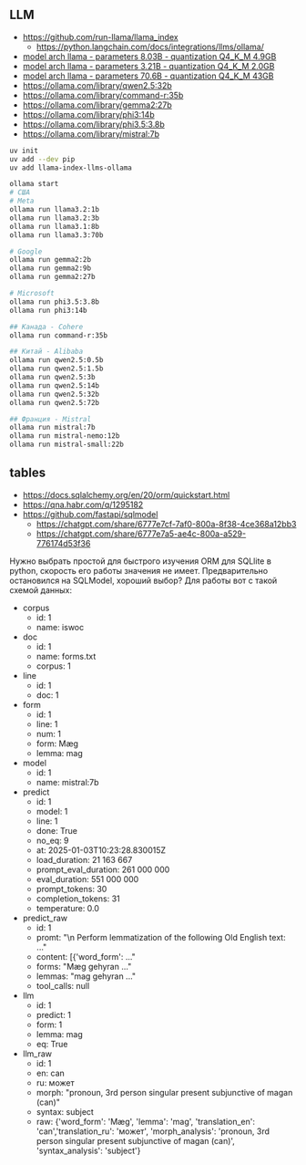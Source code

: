 ## LLM

- https://github.com/run-llama/llama_index
  - https://python.langchain.com/docs/integrations/llms/ollama/
- [model arch llama - parameters 8.03B - quantization Q4_K_M 4.9GB](https://ollama.com/library/llama3.1)
- [model arch llama - parameters 3.21B - quantization Q4_K_M 2.0GB](https://ollama.com/library/llama3.2)
- [model arch llama - parameters 70.6B - quantization Q4_K_M  43GB](https://ollama.com/library/llama3.3)
- https://ollama.com/library/qwen2.5:32b
- https://ollama.com/library/command-r:35b
- https://ollama.com/library/gemma2:27b
- https://ollama.com/library/phi3:14b
- https://ollama.com/library/phi3.5:3.8b
- https://ollama.com/library/mistral:7b

```sh
uv init
uv add --dev pip
uv add llama-index-llms-ollama

ollama start
# США
# Meta
ollama run llama3.2:1b
ollama run llama3.2:3b
ollama run llama3.1:8b 
ollama run llama3.3:70b

# Google
ollama run gemma2:2b
ollama run gemma2:9b
ollama run gemma2:27b 

# Microsoft
ollama run phi3.5:3.8b
ollama run phi3:14b

## Канада - Cohere
ollama run command-r:35b

## Китай - Alibaba
ollama run qwen2.5:0.5b
ollama run qwen2.5:1.5b
ollama run qwen2.5:3b 
ollama run qwen2.5:14b
ollama run qwen2.5:32b
ollama run qwen2.5:72b

## Франция - Mistral
ollama run mistral:7b
ollama run mistral-nemo:12b
ollama run mistral-small:22b
```

## tables

- https://docs.sqlalchemy.org/en/20/orm/quickstart.html
- https://qna.habr.com/q/1295182
- https://github.com/fastapi/sqlmodel
  - https://chatgpt.com/share/6777e7cf-7af0-800a-8f38-4ce368a12bb3
  - https://chatgpt.com/share/6777e7a5-ae4c-800a-a529-776174d53f36

Нужно выбрать простой для быстрого изучения ORM для SQLlite в python, скорость его работы значения не имеет. Предварительно остановился на SQLModel, хороший выбор? Для работы вот с такой схемой данных:

- corpus  
  - id: 1
  - name: iswoc
- doc
  - id: 1
  - name: forms.txt
  - corpus: 1
- line
  - id: 1
  - doc: 1
- form
  - id: 1
  - line: 1
  - num: 1
  - form: Mæg
  - lemma: mag
- model
  - id: 1
  - name: mistral:7b
- predict
  - id: 1
  - model: 1
  - line: 1
  - done: True
  - no_eq: 9
  - at: 2025-01-03T10:23:28.830015Z
  - load_duration:          21 163 667
  - prompt_eval_duration:  261 000 000
  - eval_duration:         551 000 000
  - prompt_tokens:     30
  - completion_tokens: 31
  - temperature: 0.0
- predict_raw
  - id: 1
  - promt: "\n Perform lemmatization of the following Old English text: ..."
  - content: [{'word_form': ..."
  - forms: "Mæg gehyran ..."
  - lemmas: "mag gehyran ..."
  - tool_calls: null
- llm
  - id: 1
  - predict: 1
  - form: 1
  - lemma: mag
  - eq: True
- llm_raw
  - id: 1
  - en: can
  - ru: может
  - morph: "pronoun, 3rd person singular present subjunctive of magan (can)"
  - syntax: subject
  - raw: {'word_form': 'Mæg', 'lemma': 'mag', 'translation_en': 'can','translation_ru': 'может', 'morph_analysis': 'pronoun, 3rd person singular present subjunctive of magan (can)', 'syntax_analysis': 'subject'}
